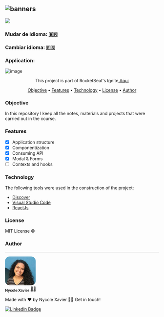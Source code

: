 ![banners](https://user-images.githubusercontent.com/94902491/143678943-bdb98682-8b25-41c8-a1de-7738c38ba9af.png)
----
<img src="https://img.shields.io/static/v1?label=Status&message=complete&color=00800&style=for-the-badge&logo=ghost"/>

### Mudar de idioma: <a href="https://github.com/nycolexavierr/02-dtMoney/blob/main/README.md" target="_blank">🇧🇷</a> 

### Cambiar idioma: <a href="https://github.com/nycolexavierr/02-dtMoney/blob/main/READMEsp.md" target="_blank">🇪🇸</a> 

### Application: 
![image](https://user-images.githubusercontent.com/94902491/144485996-6219c8c4-7f61-489c-9e80-fff04a7954a8.png)

<p align="center">This project is part of RocketSeat's Ignite<a href="https://www.rocketseat.com.br/ignite" target='_blank'> Aqui </a> </p>

<p align="center">
 <a href="#Objective">Objective</a> •
 <a href="#Features">Features</a> • 
 <a href="#Technology">Technology</a> •
 <a href="#License">License</a> • 
 <a href="#Author">Author</a>
</p>

### Objective
In this repository I keep all the notes, materials and projects that were carried out in the course. 

### Features

- [x] Application structure
- [x] Componentization
- [x] Consuming API
- [x] Modal & Forms
- [ ] Contexts and hooks

### Technology
The following tools were used in the construction of the project: 

- [Discover](https://app.rocketseat.com.br/discover)
- [Visual Studio Code](https://code.visualstudio.com/download)
- [ReactJs](https://reactjs.org/docs/getting-started.html)

### License

MIT License ©

### Author
---

<a href="https://nycole-xavierr.medium.com/">
<img style="border-radius: 15%;" src="assets/eu-em-azul.jpeg" width="100px;" alt=""/>
<br />
<sub><b>Nycole Xavier</b></sub></a> <a href="https://nycole-xavierr.medium.com/" title="Medium">👩‍💻</a>

Made with ❤️ by Nycole Xavier 👋🏽 Get in touch!

[![Linkedin Badge](https://img.shields.io/badge/-NycoleXavier-blue?style=flat-square&logo=Linkedin&logoColor=white&link=https://https://www.linkedin.com/in/nycole-xavier-641271202/)](https://www.linkedin.com/in/nycole-xavier-641271202/)
